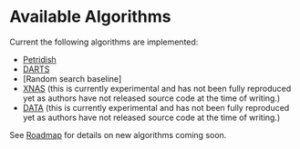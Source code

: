 # Available Algorithms

Current the following algorithms are implemented:

* [Petridish](https://papers.nips.cc/paper/9202-efficient-forward-architecture-search.pdf)
* [DARTS](https://deepmind.com/research/publications/darts-differentiable-architecture-search)
* [Random search baseline]
* [XNAS](http://papers.nips.cc/paper/8472-xnas-neural-architecture-search-with-expert-advice.pdf) (this is currently experimental and has not been fully reproduced yet as authors have not released source code at the time of writing.)
* [DATA](https://papers.nips.cc/paper/8374-data-differentiable-architecture-approximation.pdf) (this is currently experimental and has not been fully reproduced yet as authors have not released source code at the time of writing.)

See [Roadmap](roadmap.md) for details on new algorithms coming soon.